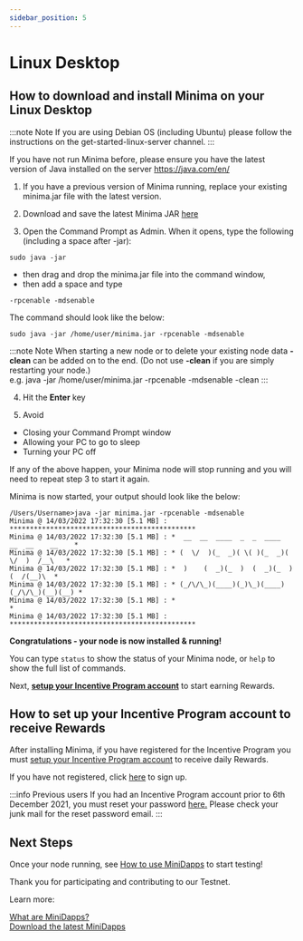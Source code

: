 ```yaml
---
sidebar_position: 5
---
```


# Linux Desktop

## How to download and install Minima on your Linux Desktop 

:::note Note
If you are using Debian OS (including Ubuntu) please follow the instructions on the get-started-linux-server channel.
:::

If you have not run Minima before, please ensure you have the latest version of Java installed on the server https://java.com/en/

1. If you have a previous version of Minima running, replace your existing minima.jar file with the latest version.

2. Download and save the latest Minima JAR [here](https://github.com/minima-global/Minima/raw/master/jar/minima.jar)

3. Open the Command Prompt as Admin. When it opens, type the following (including a space after -jar):
``` 
sudo java -jar 
``` 
- then drag and drop the minima.jar file into the command window, 
- then add a space and type 
```
-rpcenable -mdsenable 
```
The command should look like the below:
``` 
sudo java -jar /home/user/minima.jar -rpcenable -mdsenable
``` 

:::note Note
When starting a new node or to delete your existing node data **-clean** can be added on to the end. (Do not use **-clean** if you are simply restarting your node.)<br/>
e.g. java -jar /home/user/minima.jar -rpcenable -mdsenable -clean
:::

4. Hit the **Enter** key

5. Avoid
- Closing your Command Prompt window
- Allowing your PC to go to sleep
- Turning your PC off

If any of the above happen, your Minima node will stop running and you will need to repeat step 3 to start it again.

Minima is now started, your output should look like the below: 
```
/Users/Username>java -jar minima.jar -rpcenable -mdsenable
Minima @ 14/03/2022 17:32:30 [5.1 MB] : **********************************************
Minima @ 14/03/2022 17:32:30 [5.1 MB] : *  __  __  ____  _  _  ____  __  __    __    *
Minima @ 14/03/2022 17:32:30 [5.1 MB] : * (  \/  )(_  _)( \( )(_  _)(  \/  )  /__\   *
Minima @ 14/03/2022 17:32:30 [5.1 MB] : *  )    (  _)(_  )  (  _)(_  )    (  /(__)\  *
Minima @ 14/03/2022 17:32:30 [5.1 MB] : * (_/\/\_)(____)(_)\_)(____)(_/\/\_)(__)(__) *
Minima @ 14/03/2022 17:32:30 [5.1 MB] : *                                            *
Minima @ 14/03/2022 17:32:30 [5.1 MB] : **********************************************
```


**Congratulations - your node is now installed & running!**

You can type `status` to show the status of your Minima node, or `help` to show the full list of commands.

Next, **[setup your Incentive Program account](/docs/runanode/incentivesetup)** to start earning Rewards.

## How to set up your Incentive Program account to receive Rewards

After installing Minima, if you have registered for the Incentive Program you must [setup your Incentive Program account](/docs/runanode/incentivesetup) to receive daily Rewards. 

If you have not registered, click [here](https://incentive.minima.global/account/register) to sign up.

:::info Previous users
If you had an Incentive Program account prior to 6th December 2021, you must reset your password [here.](https://incentive.minima.global/account/forgot-password) Please check your junk mail for the reset password email.
:::

## Next Steps

Once your node running, see [How to use MiniDapps](/docs/runanode/usingminidapps) to start testing!

Thank you for participating and contributing to our Testnet.

Learn more:<br/>

[What are MiniDapps?](/docs/learn/minidapps/minidappsintro) <br/>
[Download the latest MiniDapps](https://minidapps.minima.global/) <br/>